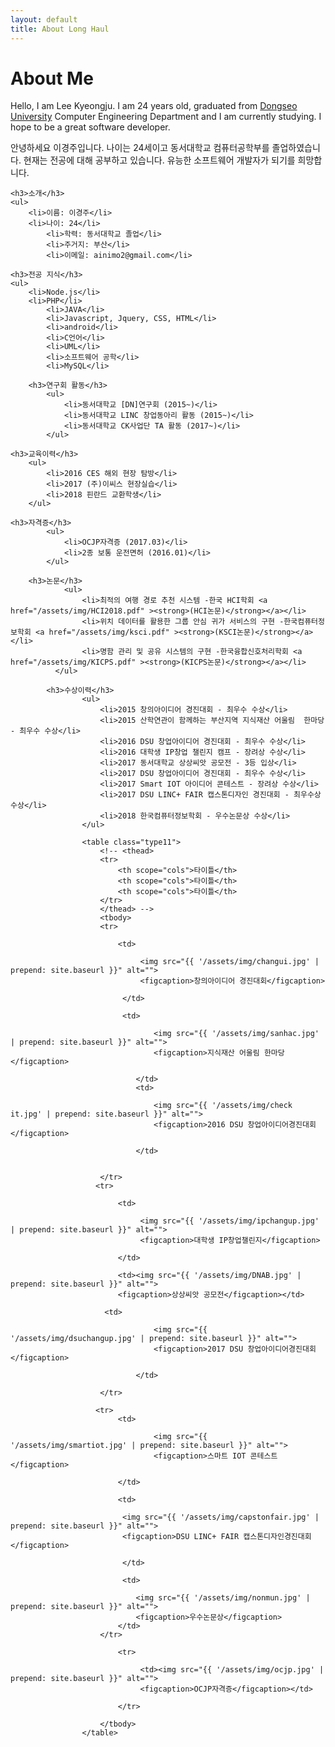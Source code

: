 ```yaml
---
layout: default
title: About Long Haul
---
```


<div class="post">
	<h1 class="pageTitle">About Me</h1>
	<!-- <img src="{{ '/assets/img/touring.jpg' | prepend: site.baseurl }}" alt=""> -->
	<p class="intro">Hello, I am Lee Kyeongju. I am 24 years old, graduated from <a href="http://www.dongseo.ac.kr/kr/">Dongseo University</a> Computer Engineering Department and I am currently studying. I hope to be a great software developer.</p>

  <p>안녕하세요 이경주입니다. 나이는 24세이고 동서대학교 컴퓨터공학부를 졸업하였습니다. 현재는 전공에 대해 공부하고 있습니다. 유능한 소프트웨어 개발자가 되기를 희망합니다.</p>

	<h3>소개</h3>
	<ul>
		<li>이름: 이경주</li>
  		<li>나이: 24</li>
			<li>학력: 동서대학교 졸업</li>
			<li>주거지: 부산</li>
			<li>이메일: ainimo2@gmail.com</li>
   </ul>

	<h3>전공 지식</h3>
	<ul>
		<li>Node.js</li>
  		<li>PHP</li>
			<li>JAVA</li>
			<li>Javascript, Jquery, CSS, HTML</li>
			<li>android</li>
			<li>C언어</li>
			<li>UML</li>
			<li>소프트웨어 공학</li>
			<li>MySQL</li>
   </ul>

		<h3>연구회 활동</h3>
			<ul>
				<li>동서대학교 [DN]연구회 (2015~)</li>
				<li>동서대학교 LINC 창업동아리 활동 (2015~)</li>
				<li>동서대학교 CK사업단 TA 활동 (2017~)</li>
			</ul>

	<h3>교육이력</h3>
		<ul>
			<li>2016 CES 해외 현장 탐방</li>
			<li>2017 (주)이씨스 현장실습</li>
			<li>2018 핀란드 교환학생</li>
		</ul>

	<h3>자격증</h3>
			<ul>
				<li>OCJP자격증 (2017.03)</li>
				<li>2종 보통 운전면허 (2016.01)</li>
			</ul>

		<h3>논문</h3>
				<ul>
					<li>최적의 여행 경로 추천 시스템 -한국 HCI학회 <a href="/assets/img/HCI2018.pdf" ><strong>(HCI논문)</strong></a></li>
					<li>위치 데이터를 활용한 그룹 안심 귀가 서비스의 구현 -한국컴퓨터정보학회 <a href="/assets/img/ksci.pdf" ><strong>(KSCI논문)</strong></a></li>
					<li>명함 관리 및 공유 시스템의 구현 -한국융합신호처리학회 <a href="/assets/img/KICPS.pdf" ><strong>(KICPS논문)</strong></a></li>
			  </ul>

			<h3>수상이력</h3>
					<ul>
						<li>2015 창의아이디어 경진대회 - 최우수 수상</li>
						<li>2015 산학연관이 함께하는 부산지역 지식재산 어울림  한마당 - 최우수 수상</li>
						<li>2016 DSU 창업아이디어 경진대회 - 최우수 수상</li>
						<li>2016 대학생 IP창업 챌린지 캠프 - 장려상 수상</li>
						<li>2017 동서대학교 상상씨앗 공모전 - 3등 입상</li>
						<li>2017 DSU 창업아이디어 경진대회 - 최우수 수상</li>
						<li>2017 Smart IOT 아이디어 콘테스트 - 장려상 수상</li>
						<li>2017 DSU LINC+ FAIR 캡스톤디자인 경진대회 - 최우수상 수상</li>
						<li>2018 한국컴퓨터정보학회 - 우수논문상 수상</li>
					</ul>

					<table class="type11">
					    <!-- <thead>
					    <tr>
					        <th scope="cols">타이틀</th>
					        <th scope="cols">타이틀</th>
					        <th scope="cols">타이틀</th>
					    </tr>
					    </thead> -->
					    <tbody>
					    <tr>

							<td>

								 <img src="{{ '/assets/img/changui.jpg' | prepend: site.baseurl }}" alt="">
								 <figcaption>창의아이디어 경진대회</figcaption>

							 </td>

							 <td>

									<img src="{{ '/assets/img/sanhac.jpg' | prepend: site.baseurl }}" alt="">
									<figcaption>지식재산 어울림 한마당</figcaption>

								</td>
								<td>

									<img src="{{ '/assets/img/check it.jpg' | prepend: site.baseurl }}" alt="">
									<figcaption>2016 DSU 창업아이디어경진대회</figcaption>

								</td>


					    </tr>
					   <tr>

							<td>

								 <img src="{{ '/assets/img/ipchangup.jpg' | prepend: site.baseurl }}" alt="">
								 <figcaption>대학생 IP창업챌린지</figcaption>

							</td>

							<td><img src="{{ '/assets/img/DNAB.jpg' | prepend: site.baseurl }}" alt="">
							<figcaption>상상씨앗 공모전</figcaption></td>

					     <td>

									<img src="{{ '/assets/img/dsuchangup.jpg' | prepend: site.baseurl }}" alt="">
									<figcaption>2017 DSU 창업아이디어경진대회</figcaption>

								</td>

					    </tr>

					   <tr>
							<td>

									<img src="{{ '/assets/img/smartiot.jpg' | prepend: site.baseurl }}" alt="">
									<figcaption>스마트 IOT 콘테스트</figcaption>

							</td>

							<td>

							 <img src="{{ '/assets/img/capstonfair.jpg' | prepend: site.baseurl }}" alt="">
							 <figcaption>DSU LINC+ FAIR 캡스톤디자인경진대회</figcaption>

							 </td>

							 <td>

								<img src="{{ '/assets/img/nonmun.jpg' | prepend: site.baseurl }}" alt="">
								<figcaption>우수논문상</figcaption>
							</td>
					    </tr>

							<tr>

								 <td><img src="{{ '/assets/img/ocjp.jpg' | prepend: site.baseurl }}" alt="">
								 <figcaption>OCJP자격증</figcaption></td>

							</tr>

					    </tbody>
					</table>
<style>
		table.type11 {
			border-collapse: separate;
			border-spacing: 1px;
			text-align: center;
			line-height: 1.5;
			margin: 20px 10px;
		}
		table.type11 th {
			width: 155px;
			padding: 10px;
			font-weight: bold;
			vertical-align: top;
			color: #fff;
			background: #ce4869 ;
		}
		table.type11 td {
			width: 155px;
			padding: 10px;
			vertical-align: top;
			border-bottom: 1px solid #ccc;
			background: #eee;
		}
</style>


</div>
